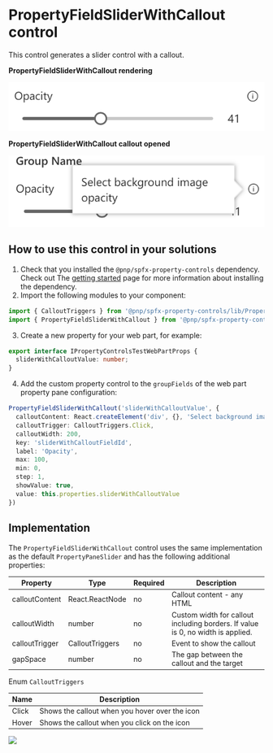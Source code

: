 # PropertyFieldSliderWithCallout control

This control generates a slider control with a callout.

**PropertyFieldSliderWithCallout rendering**

![Choice Group field with callout](../assets/sliderfieldwithcallout.png)


**PropertyFieldSliderWithCallout callout opened**

![Choice field with callout opened](../assets/sliderfieldwithcallout-open.png)

## How to use this control in your solutions

1. Check that you installed the `@pnp/spfx-property-controls` dependency. Check out The [getting started](../#getting-started) page for more information about installing the dependency.
2. Import the following modules to your component:

```TypeScript
import { CalloutTriggers } from '@pnp/spfx-property-controls/lib/PropertyFieldHeader';
import { PropertyFieldSliderWithCallout } from '@pnp/spfx-property-controls/lib/PropertyFieldSliderWithCallout';
```

3. Create a new property for your web part, for example:

```TypeScript
export interface IPropertyControlsTestWebPartProps {
  sliderWithCalloutValue: number;
}
```

4. Add the custom property control to the `groupFields` of the web part property pane configuration:

```TypeScript
PropertyFieldSliderWithCallout('sliderWithCalloutValue', {
  calloutContent: React.createElement('div', {}, 'Select background image opacity'),
  calloutTrigger: CalloutTriggers.Click,
  calloutWidth: 200,
  key: 'sliderWithCalloutFieldId',
  label: 'Opacity',
  max: 100,
  min: 0,
  step: 1,
  showValue: true,
  value: this.properties.sliderWithCalloutValue
})
```

## Implementation

The `PropertyFieldSliderWithCallout` control uses the same implementation as the default `PropertyPaneSlider` and has the following additional properties:

| Property | Type | Required | Description |
| ---- | ---- | ---- | ---- |
| calloutContent | React.ReactNode | no | Callout content - any HTML |
| calloutWidth | number | no | Custom width for callout including borders. If value is 0, no width is applied. |
| calloutTrigger | CalloutTriggers | no | Event to show the callout |
| gapSpace | number | no | The gap between the callout and the target |

Enum `CalloutTriggers`

| Name | Description |
| ---- | ---- |
| Click | Shows the callout when you hover over the icon |
| Hover | Shows the callout when you click on the icon |


![](https://telemetry.sharepointpnp.com/sp-dev-fx-property-controls/wiki/PropertyFieldSliderWithCallout)